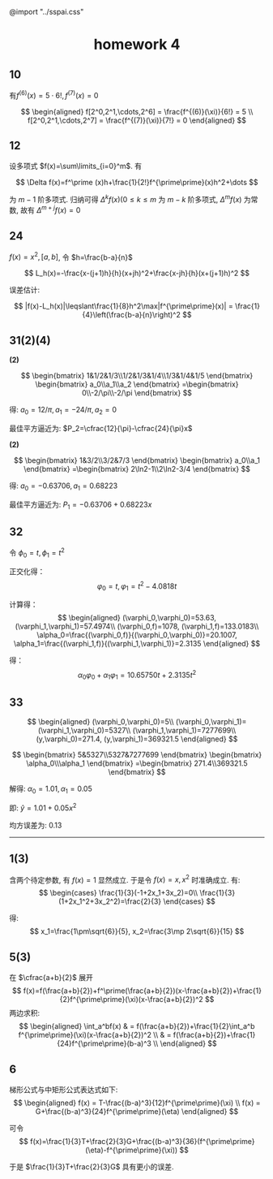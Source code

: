 
@import "../sspai.css"
<center>
    <h1>homework 4</h1>
</center>


## 10

有$f^{(6)}(x)=5\cdot 6!,f^{(7)}(x)=0$

$$
\begin{aligned}
f[2^0,2^1,\cdots,2^6] = \frac{f^{(6)}(\xi)}{6!} = 5  \\
f[2^0,2^1,\cdots,2^7] = \frac{f^{(7)}(\xi)}{7!} = 0  
\end{aligned}
$$

## 12

设多项式 $f(x)=\sum\limits_{i=0}^m$. 有

$$
\Delta f(x)=f^\prime (x)h+\frac{1}{2!}f^{\prime\prime}(x)h^2+\dots
$$

为 $m-1$ 阶多项式. 归纳可得 $\Delta^k f(x) (0\leqslant k \leqslant m$ 为 $m-k$ 阶多项式, $\Delta^m f(x)$ 为常数, 故有 $\Delta^{m+j} f(x)=0$

## 24

$f(x)=x^2,[a,b]$, 令 $h=\frac{b-a}{n}$

$$
L_h(x)=-\frac{x-(j+1)h}{h}(x+jh)^2+\frac{x-jh}{h}(x+(j+1)h)^2
$$

误差估计:

$$
|f(x)-L_h(x)|\leqslant\frac{1}{8}h^2\max|f^{\prime\prime}(x)| = \frac{1}{4}\left(\frac{b-a}{n}\right)^2
$$

## 31(2)(4)

**(2)**

$$
\begin{bmatrix}
    1&1/2&1/3\\1/2&1/3&1/4\\1/3&1/4&1/5
\end{bmatrix}
\begin{bmatrix}
    a_0\\a_1\\a_2
\end{bmatrix}
=\begin{bmatrix}
    0\\-2/\pi\\-2/\pi
\end{bmatrix}
$$

得: $a_0=12/\pi,a_1=-24/\pi,a_2=0$

最佳平方逼近为: $P_2=\cfrac{12}{\pi}-\cfrac{24}{\pi}x$

**(2)**

$$
\begin{bmatrix}
    1&3/2\\3/2&7/3
\end{bmatrix}
\begin{bmatrix}
    a_0\\a_1
\end{bmatrix}
=\begin{bmatrix}
    2\ln2-1\\2\ln2-3/4
\end{bmatrix}
$$

得: $a_0=-0.63706,a_1=0.68223$

最佳平方逼近为: $P_1=-0.63706+0.68223x$



## 32

令 $\phi_0=t,\phi_1=t^2$

正交化得：
$$
\varphi_0=t,\varphi_1=t^2-4.0818t
$$

计算得：
$$
\begin{aligned}
(\varphi_0,\varphi_0)=53.63, (\varphi_1,\varphi_1)=57.4974\\
(\varphi_0,f)=1078, (\varphi_1,f)=133.0183\\
\alpha_0=\frac{(\varphi_0,f)}{(\varphi_0,\varphi_0)}=20.1007, \alpha_1=\frac{(\varphi_1,f)}{(\varphi_1,\varphi_1)}=2.3135
\end{aligned}
$$

得：
$$
\alpha_0\varphi_0+\alpha_1\varphi_1=10.65750t+2.3135t^2
$$



## 33

$$
\begin{aligned}
    (\varphi_0,\varphi_0)=5\\
    (\varphi_0,\varphi_1)=(\varphi_1,\varphi_0)=5327\\
    (\varphi_1,\varphi_1)=7277699\\
    (y,\varphi_0)=271.4, (y,\varphi_1)=369321.5
\end{aligned}
$$

$$
\begin{bmatrix}
    5&5327\\5327&7277699
\end{bmatrix}
\begin{bmatrix}
    \alpha_0\\\alpha_1
\end{bmatrix}
=\begin{bmatrix}
    271.4\\369321.5
\end{bmatrix}
$$

解得: $\alpha_0=1.01, \alpha_1=0.05$

即: $\hat{y}=1.01+0.05x^2$

均方误差为: 0.13



---
## 1(3)

含两个待定参数, 有 $f(x)=1$ 显然成立. 于是令 $f(x)=x,x^2$ 时准确成立. 有:
$$
\begin{cases}
    \frac{1}{3}(-1+2x_1+3x_2)=0\\
    \frac{1}{3}(1+2x_1^2+3x_2^2)=\frac{2}{3}
\end{cases}
$$

得:
$$
x_1=\frac{1\pm\sqrt{6}}{5}, x_2=\frac{3\mp 2\sqrt{6}}{15}
$$

## 5(3)

在 $\cfrac{a+b}{2}$ 展开
$$
f(x)=f(\frac{a+b}{2})+f^\prime(\frac{a+b}{2})(x-\frac{a+b}{2})+\frac{1}{2}f^{\prime\prime}(\xi)(x-\frac{a+b}{2})^2
$$
两边求积:
$$
\begin{aligned}
\int_a^bf(x) & = f(\frac{a+b}{2})+\frac{1}{2}\int_a^b f^{\prime\prime}(\xi)(x-\frac{a+b}{2})^2  \\
& = f(\frac{a+b}{2})+\frac{1}{24}f^{\prime\prime}(b-a)^3  \\
\end{aligned}
$$

## 6

梯形公式与中矩形公式表达式如下:
$$
\begin{aligned}
f(x) = T-\frac{(b-a)^3}{12}f^{\prime\prime}(\xi)  \\
f(x) = G+\frac{(b-a)^3}{24}f^{\prime\prime}(\eta)
\end{aligned}
$$

可令
$$
f(x)=\frac{1}{3}T+\frac{2}{3}G+\frac{(b-a)^3}{36}(f^{\prime\prime}(\eta)-f^{\prime\prime}(\xi))
$$

于是 $\frac{1}{3}T+\frac{2}{3}G$ 具有更小的误差.